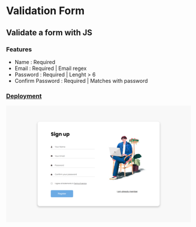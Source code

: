 # Validation Form
## Validate a form with JS
### Features
- Name : Required
- Email : Required | Email regex
- Password : Required | Lenght > 6
- Confirm Password : Required | Matches with password
### [Deployment](https://tobbiesfake.github.io/validation/)
<img src="assets/127.0.0.1_5500_validation-form_index.html.png">
